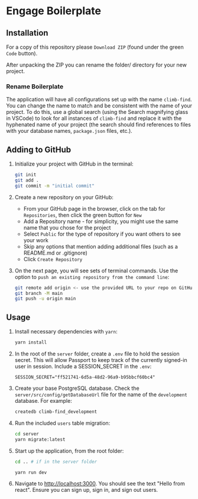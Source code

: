 # Engage Boilerplate

## Installation

For a copy of this repository please `Download ZIP` (found under the green `Code` button).

After unpacking the ZIP you can rename the folder/ directory for your new project.

### Rename Boilerplate

The application will have all configurations set up with the name `climb-find`. You can change the name to match and be consistent with the name of your project. To do this, use a global search (using the Search magnifying glass in VSCode) to look for all instances of `climb-find` and replace it with the hyphenated name of your project (the search should find references to files with your database names, `package.json` files, etc.).

## Adding to GitHub

1. Initialize your project with GitHub in the terminal:

   ```sh
   git init
   git add .
   git commit -m "initial commit"
   ```

2. Create a new repository on your GitHub:

   - From your GitHub page in the browser, click on the tab for `Repositories`, then click the green button for `New`
   - Add a Repository name - for simplicity, you might use the same name that you chose for the project
   - Select `Public` for the type of repository if you want others to see your work
   - Skip any options that mention adding additional files (such as a README.md or .gitignore)
   - Click `Create Repository`

3. On the next page, you will see sets of terminal commands. Use the option to `push an existing repository from the command line`:

   ```sh
   git remote add origin <- use the provided URL to your repo on GitHub ->
   git branch -M main
   git push -u origin main
   ```

## Usage

1. Install necessary dependencies with `yarn`:

   ```sh
   yarn install
   ```

2. In the root of the `server` folder, create a `.env` file to hold the session secret. This will allow Passport to keep track of the currently signed-in user in session. Include a SESSION_SECRET in the `.env`:

   ```env
   SESSION_SECRET="ff521741-6d5a-48d2-96a9-b95bbcf60bc4"
   ```

3. Create your base PostgreSQL database. Check the `server/src/config/getDatabaseUrl` file for the name of the `development` database. For example:

   ```sh
   createdb climb-find_development
   ```

4. Run the included `users` table migration:

   ```sh
   cd server
   yarn migrate:latest
   ```

5. Start up the application, from the root folder:

   ```sh
   cd .. # if in the server folder

   yarn run dev
   ```

6. Navigate to <http://localhost:3000>. You should see the text "Hello from react". Ensure you can sign up, sign in, and sign out users.
